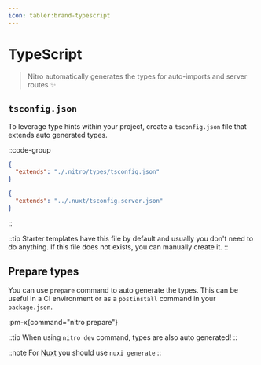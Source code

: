 ```yaml
---
icon: tabler:brand-typescript
---
```


# TypeScript

> Nitro automatically generates the types for auto-imports and server routes :sparkles:

## `tsconfig.json`

To leverage type hints within your project, create a `tsconfig.json` file that extends auto generated types.

::code-group
```json [tsconfig.json (nitro)]
{
  "extends": "./.nitro/types/tsconfig.json"
}
```

```json [server/tsconfig.json (nuxt)]
{
  "extends": "../.nuxt/tsconfig.server.json"
}
```
::

::tip
Starter templates have this file by default and usually you don't need to do anything. If this file does not exists, you can manually create it.
::

## Prepare types

You can use `prepare` command to auto generate the types.
This can be useful in a CI environment or as a `postinstall` command in your `package.json`.

:pm-x{command="nitro prepare"}

::tip
When using `nitro dev` command, types are also auto generated!
::

::note
For [Nuxt](https://nuxt.com) you should use `nuxi generate`
::

